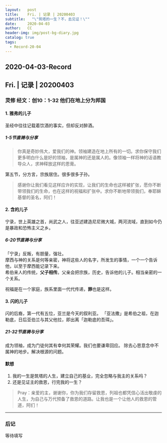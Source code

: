 ```yaml
---
layout:   post
title:    Fri. | 记录 | 20200403
subtitle:   "\"筑塔的一生？不，去见证！\""
date:     2020-04-03
author:   CC
header-img: img/post-bg-diary.jpg
catalog: true
tags:
  - Record-20-04
---
```


## 2020-04-03-Record

## Fri. | 记录 | 20200403

### 灵修 经文：创10：1-32 他们在地上分为邦国

#### 1. 雅弗的儿子

圣经中往往记载着饮酒的事实，但却反对醉酒。

##### 1-5节直祷与分享

> 你真是奇妙伟大，爱我们的神。领袖建造在地上所有的一切。求你保守我们更多明白什么是好的领袖，是属神的还是属人的。像领袖一样将神的话语教导众人，求神释放这样的恩膏。

第五节，分方言，宗族居住。很多很多子孙。
> 感谢你让我们看见这样应许的实现，让我们的生命也这样被扩张，愿你不断带领我们的生命，也在这样的祝福和扩张中。求你不断地带领我们，奉耶稣基督的圣名，阿们！

#### 2. 含的儿子

宁录，世上英雄之首，尚武之人，往亚述建造尼尼微大城，两河流域，直到如今仍是暴政和恐怖主义之乡。

##### 6-20节直祷与分享

「宁录」反叛，有胆量，强壮。  
摩西与神的关系是何等亲密，神将这些人的名字，所发生的事情，一个一个告诉他，以至于摩西能记录下来。  
希伯来人的传统，**父子相传**。父亲会把宗族，历史，告诉他的儿子。相当亲密的一个关系。  

祝福是在一个家庭，族系里面一代代传递，**罪**也是这样。

#### 3. 闪的儿子

闪的后裔，第一代有五位，亚兰是今天的叙利亚。
「亚法撒」是希伯之祖，在迦勒底，日后亚伯兰与其父他拉，即出离「迦勒底的吾珥」。

##### 21-32节直祷与分享

成为领袖，成为门徒何其有幸何其荣耀。我们也要谦卑回应。
除去心思意念中不属神的地步。解决根源的问题。

#### 默想

1. 我的一生是筑塔的人生，建立自己的基业，完全忽略与我主的关系吗？
2. 还是见证主的救恩，行完我的一生？

> Pray：亲爱的主，谢谢你，你为我们存留救恩，列祖也都凭信心活出敬虔的人生，为自己与万代预备了救恩的道路。让我也是一个让他人的救恩的管道，阿们！

----

### 后记

等待填写
